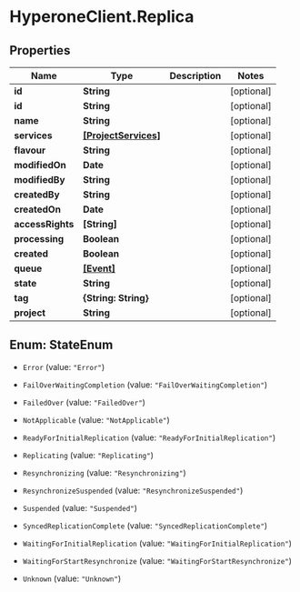 # HyperoneClient.Replica

## Properties

Name | Type | Description | Notes
------------ | ------------- | ------------- | -------------
**id** | **String** |  | [optional] 
**id** | **String** |  | [optional] 
**name** | **String** |  | [optional] 
**services** | [**[ProjectServices]**](ProjectServices.md) |  | [optional] 
**flavour** | **String** |  | [optional] 
**modifiedOn** | **Date** |  | [optional] 
**modifiedBy** | **String** |  | [optional] 
**createdBy** | **String** |  | [optional] 
**createdOn** | **Date** |  | [optional] 
**accessRights** | **[String]** |  | [optional] 
**processing** | **Boolean** |  | [optional] 
**created** | **Boolean** |  | [optional] 
**queue** | [**[Event]**](Event.md) |  | [optional] 
**state** | **String** |  | [optional] 
**tag** | **{String: String}** |  | [optional] 
**project** | **String** |  | [optional] 



## Enum: StateEnum


* `Error` (value: `"Error"`)

* `FailOverWaitingCompletion` (value: `"FailOverWaitingCompletion"`)

* `FailedOver` (value: `"FailedOver"`)

* `NotApplicable` (value: `"NotApplicable"`)

* `ReadyForInitialReplication` (value: `"ReadyForInitialReplication"`)

* `Replicating` (value: `"Replicating"`)

* `Resynchronizing` (value: `"Resynchronizing"`)

* `ResynchronizeSuspended` (value: `"ResynchronizeSuspended"`)

* `Suspended` (value: `"Suspended"`)

* `SyncedReplicationComplete` (value: `"SyncedReplicationComplete"`)

* `WaitingForInitialReplication` (value: `"WaitingForInitialReplication"`)

* `WaitingForStartResynchronize` (value: `"WaitingForStartResynchronize"`)

* `Unknown` (value: `"Unknown"`)




